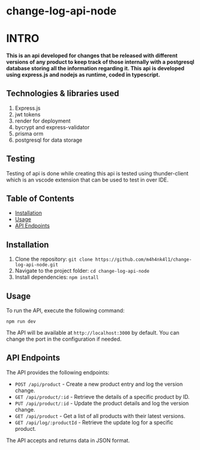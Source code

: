 # change-log-api-node

# INTRO
#### This is an api developed for changes that be released with different versions of any product to keep track of those internally with a postgresql database storing all the information regarding it. This api is developed using express.js and nodejs as runtime, coded in typescript.

## Technologies & libraries used

1. Express.js
2. jwt tokens
3. render for deployment
4. bycrypt and express-validator
5. prisma orm
6. postgresql for data storage

## Testing

Testing of api is done while creating this api is tested using thunder-client which is an vscode extension that can be used to test in over IDE.

## Table of Contents

- [Installation](#installation)
- [Usage](#usage)
- [API Endpoints](#api-endpoints)


## Installation

1. Clone the repository: `git clone https://github.com/m4h4nk4l1/change-log-api-node.git`
2. Navigate to the project folder: `cd change-log-api-node`
3. Install dependencies: `npm install`

## Usage

To run the API, execute the following command:

``` npm run dev  ```


The API will be available at `http://localhost:3000` by default. You can change the port in the configuration if needed.

## API Endpoints

The API provides the following endpoints:

- `POST /api/product` - Create a new product entry and log the version change.
- `GET /api/product/:id` - Retrieve the details of a specific product by ID.
- `PUT /api/product/:id` - Update the product details and log the version change.
- `GET /api/product` - Get a list of all products with their latest versions.
- `GET /api/log/:productId` - Retrieve the update log for a specific product.

The API accepts and returns data in JSON format.
